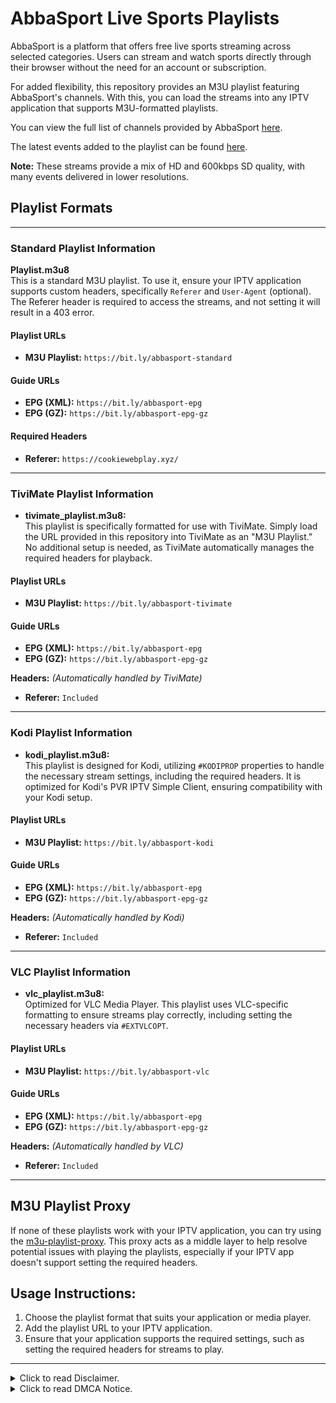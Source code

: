 # AbbaSport Live Sports Playlists

AbbaSport is a platform that offers free live sports streaming across selected categories. Users can stream and watch sports directly through their browser without the need for an account or subscription.

For added flexibility, this repository provides an M3U playlist featuring AbbaSport's channels. With this, you can load the streams into any IPTV application that supports M3U-formatted playlists.

You can view the full list of channels provided by AbbaSport [here](https://href.li/?https://abbasport.site/).

The latest events added to the playlist can be found [here](https://github.com/dtankdempse/abbasport-m3u/blob/main/events.txt).

**Note:** These streams provide a mix of HD and 600kbps SD quality, with many events delivered in lower resolutions.

## Playlist Formats

---

### Standard Playlist Information

**Playlist.m3u8**  
This is a standard M3U playlist. To use it, ensure your IPTV application supports custom headers, specifically `Referer` and `User-Agent` (optional). The Referer header is required to access the streams, and not setting it will result in a 403 error.

#### Playlist URLs
- **M3U Playlist:** `https://bit.ly/abbasport-standard`
  
#### Guide URLs
- **EPG (XML):** `https://bit.ly/abbasport-epg`
- **EPG (GZ):** `https://bit.ly/abbasport-epg-gz`

#### Required Headers
- **Referer:** `https://cookiewebplay.xyz/`
---

### TiviMate Playlist Information

- **tivimate_playlist.m3u8:**  
  This playlist is specifically formatted for use with TiviMate. Simply load the URL provided in this repository into TiviMate as an "M3U Playlist." No additional setup is needed, as TiviMate automatically manages the required headers for playback.

#### Playlist URLs
  - **M3U Playlist:** `https://bit.ly/abbasport-tivimate`
    
#### Guide URLs
  - **EPG (XML):** `https://bit.ly/abbasport-epg`
  - **EPG (GZ):** `https://bit.ly/abbasport-epg-gz`

**Headers:** *(Automatically handled by TiviMate)*
  - **Referer:** `Included`    
---

### Kodi Playlist Information    

- **kodi_playlist.m3u8:**  
  This playlist is designed for Kodi, utilizing `#KODIPROP` properties to handle the necessary stream settings, including the required headers. It is optimized for Kodi's PVR IPTV Simple Client, ensuring compatibility with your Kodi setup.

#### Playlist URLs
  - **M3U Playlist:** `https://bit.ly/abbasport-kodi`
  
#### Guide URLs
  - **EPG (XML):** `https://bit.ly/abbasport-epg`
  - **EPG (GZ):** `https://bit.ly/abbasport-epg-gz`

  **Headers:** *(Automatically handled by Kodi)*
  - **Referer:** `Included`      
---

### VLC Playlist Information

- **vlc_playlist.m3u8:**  
  Optimized for VLC Media Player. This playlist uses VLC-specific formatting to ensure streams play correctly, including setting the necessary headers via `#EXTVLCOPT`.

#### Playlist URLs
  - **M3U Playlist:** `https://bit.ly/abbasport-vlc`

#### Guide URLs
  - **EPG (XML):** `https://bit.ly/abbasport-epg`
  - **EPG (GZ):** `https://bit.ly/abbasport-epg-gz`

  **Headers:** *(Automatically handled by VLC)*
  - **Referer:** `Included`
---
## M3U Playlist Proxy

If none of these playlists work with your IPTV application, you can try using the [m3u-playlist-proxy](https://github.com/dtankdempse/m3u-playlist-proxy). This proxy acts as a middle layer to help resolve potential issues with playing the playlists, especially if your IPTV app doesn't support setting the required headers.

## Usage Instructions:

1. Choose the playlist format that suits your application or media player.
2. Add the playlist URL to your IPTV application.
3. Ensure that your application supports the required settings, such as setting the required headers for streams to play.

---

<details>
<summary>Click to read Disclaimer.</summary>

## Disclaimer:

This repository has no control over the streams, links, or the legality of the content provided by abbasport.site (including all mirror sites). It is the end user's responsibility to ensure the legal use of these playlists, and we strongly recommend verifying that the content complies with the laws and regulations of your country before use.

</details>

<details>
<summary>Click to read DMCA Notice.</summary>
  
## DMCA Notice:

This repository does not host or store any video files. It simply organizes publicly accessible web links, which can be accessed through a web browser, into an M3U-formatted playlist. To the best of our knowledge, the content was intentionally made publicly available by the copyright holders or with their permission and consent granted to these websites to stream and share the content they provide.

Please note that linking does not directly infringe copyright, as no copies are made on this repository or its servers. Therefore, sending a DMCA notice to GitHub or the maintainers of this repository is not a valid course of action. To remove the content from the web, you should contact the website or hosting provider actually hosting the material.
